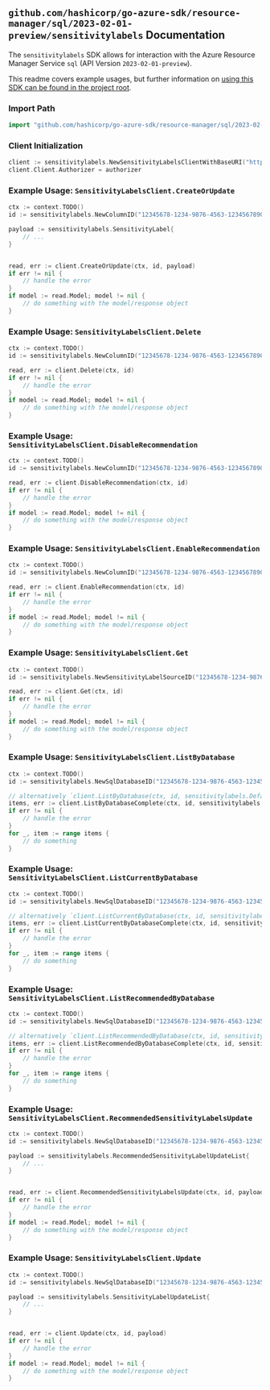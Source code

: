 
## `github.com/hashicorp/go-azure-sdk/resource-manager/sql/2023-02-01-preview/sensitivitylabels` Documentation

The `sensitivitylabels` SDK allows for interaction with the Azure Resource Manager Service `sql` (API Version `2023-02-01-preview`).

This readme covers example usages, but further information on [using this SDK can be found in the project root](https://github.com/hashicorp/go-azure-sdk/tree/main/docs).

### Import Path

```go
import "github.com/hashicorp/go-azure-sdk/resource-manager/sql/2023-02-01-preview/sensitivitylabels"
```


### Client Initialization

```go
client := sensitivitylabels.NewSensitivityLabelsClientWithBaseURI("https://management.azure.com")
client.Client.Authorizer = authorizer
```


### Example Usage: `SensitivityLabelsClient.CreateOrUpdate`

```go
ctx := context.TODO()
id := sensitivitylabels.NewColumnID("12345678-1234-9876-4563-123456789012", "example-resource-group", "serverValue", "databaseValue", "schemaValue", "tableValue", "columnValue")

payload := sensitivitylabels.SensitivityLabel{
	// ...
}


read, err := client.CreateOrUpdate(ctx, id, payload)
if err != nil {
	// handle the error
}
if model := read.Model; model != nil {
	// do something with the model/response object
}
```


### Example Usage: `SensitivityLabelsClient.Delete`

```go
ctx := context.TODO()
id := sensitivitylabels.NewColumnID("12345678-1234-9876-4563-123456789012", "example-resource-group", "serverValue", "databaseValue", "schemaValue", "tableValue", "columnValue")

read, err := client.Delete(ctx, id)
if err != nil {
	// handle the error
}
if model := read.Model; model != nil {
	// do something with the model/response object
}
```


### Example Usage: `SensitivityLabelsClient.DisableRecommendation`

```go
ctx := context.TODO()
id := sensitivitylabels.NewColumnID("12345678-1234-9876-4563-123456789012", "example-resource-group", "serverValue", "databaseValue", "schemaValue", "tableValue", "columnValue")

read, err := client.DisableRecommendation(ctx, id)
if err != nil {
	// handle the error
}
if model := read.Model; model != nil {
	// do something with the model/response object
}
```


### Example Usage: `SensitivityLabelsClient.EnableRecommendation`

```go
ctx := context.TODO()
id := sensitivitylabels.NewColumnID("12345678-1234-9876-4563-123456789012", "example-resource-group", "serverValue", "databaseValue", "schemaValue", "tableValue", "columnValue")

read, err := client.EnableRecommendation(ctx, id)
if err != nil {
	// handle the error
}
if model := read.Model; model != nil {
	// do something with the model/response object
}
```


### Example Usage: `SensitivityLabelsClient.Get`

```go
ctx := context.TODO()
id := sensitivitylabels.NewSensitivityLabelSourceID("12345678-1234-9876-4563-123456789012", "example-resource-group", "serverValue", "databaseValue", "schemaValue", "tableValue", "columnValue", "current")

read, err := client.Get(ctx, id)
if err != nil {
	// handle the error
}
if model := read.Model; model != nil {
	// do something with the model/response object
}
```


### Example Usage: `SensitivityLabelsClient.ListByDatabase`

```go
ctx := context.TODO()
id := sensitivitylabels.NewSqlDatabaseID("12345678-1234-9876-4563-123456789012", "example-resource-group", "serverValue", "databaseValue")

// alternatively `client.ListByDatabase(ctx, id, sensitivitylabels.DefaultListByDatabaseOperationOptions())` can be used to do batched pagination
items, err := client.ListByDatabaseComplete(ctx, id, sensitivitylabels.DefaultListByDatabaseOperationOptions())
if err != nil {
	// handle the error
}
for _, item := range items {
	// do something
}
```


### Example Usage: `SensitivityLabelsClient.ListCurrentByDatabase`

```go
ctx := context.TODO()
id := sensitivitylabels.NewSqlDatabaseID("12345678-1234-9876-4563-123456789012", "example-resource-group", "serverValue", "databaseValue")

// alternatively `client.ListCurrentByDatabase(ctx, id, sensitivitylabels.DefaultListCurrentByDatabaseOperationOptions())` can be used to do batched pagination
items, err := client.ListCurrentByDatabaseComplete(ctx, id, sensitivitylabels.DefaultListCurrentByDatabaseOperationOptions())
if err != nil {
	// handle the error
}
for _, item := range items {
	// do something
}
```


### Example Usage: `SensitivityLabelsClient.ListRecommendedByDatabase`

```go
ctx := context.TODO()
id := sensitivitylabels.NewSqlDatabaseID("12345678-1234-9876-4563-123456789012", "example-resource-group", "serverValue", "databaseValue")

// alternatively `client.ListRecommendedByDatabase(ctx, id, sensitivitylabels.DefaultListRecommendedByDatabaseOperationOptions())` can be used to do batched pagination
items, err := client.ListRecommendedByDatabaseComplete(ctx, id, sensitivitylabels.DefaultListRecommendedByDatabaseOperationOptions())
if err != nil {
	// handle the error
}
for _, item := range items {
	// do something
}
```


### Example Usage: `SensitivityLabelsClient.RecommendedSensitivityLabelsUpdate`

```go
ctx := context.TODO()
id := sensitivitylabels.NewSqlDatabaseID("12345678-1234-9876-4563-123456789012", "example-resource-group", "serverValue", "databaseValue")

payload := sensitivitylabels.RecommendedSensitivityLabelUpdateList{
	// ...
}


read, err := client.RecommendedSensitivityLabelsUpdate(ctx, id, payload)
if err != nil {
	// handle the error
}
if model := read.Model; model != nil {
	// do something with the model/response object
}
```


### Example Usage: `SensitivityLabelsClient.Update`

```go
ctx := context.TODO()
id := sensitivitylabels.NewSqlDatabaseID("12345678-1234-9876-4563-123456789012", "example-resource-group", "serverValue", "databaseValue")

payload := sensitivitylabels.SensitivityLabelUpdateList{
	// ...
}


read, err := client.Update(ctx, id, payload)
if err != nil {
	// handle the error
}
if model := read.Model; model != nil {
	// do something with the model/response object
}
```

